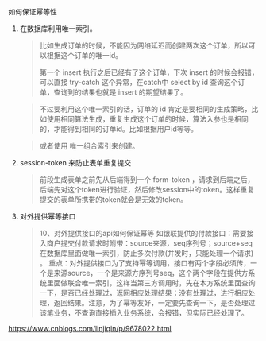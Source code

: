 如何保证幂等性

1. 在数据库利用唯一索引。

   > 比如生成订单的时候，不能因为网络延迟而创建两次这个订单，所以可以根据这个订单的唯一id。
   >
   > 第一个 insert 执行之后已经有了这个订单，下次 insert 的时候会报错，可以直接 try-catch 这个异常，在catch中 select by id 查询这个订单，查询到的结果也就是 insert 的期望结果了。

   > 不过要利用这个唯一索引的话，订单的 id 肯定是要相同的生成策略，比如使用相同算法生成，重复生成这个订单的时候，算法入参也是相同的，才能得到相同的订单id。比如根据用户id等等。

   > 或者使用 唯一组合索引来创建。

2. session-token 来防止表单重复提交

   > 前段生成表单之前先从后端得到一个 form-token ，请求到后端之后，后端先对这个token进行验证，然后修改session中的token。这样重复提交的表单所携带的token就会是无效的token。

3. 对外提供幂等接口

   > 10、对外提供接口的api如何保证幂等
   > 如银联提供的付款接口：需要接入商户提交付款请求时附带：source来源，seq序列号；source+seq在数据库里面做唯一索引，防止多次付款(并发时，只能处理一个请求) 。
   > 重点：对外提供接口为了支持幂等调用，接口有两个字段必须传，一个是来源source，一个是来源方序列号seq，这个两个字段在提供方系统里面做联合唯一索引，这样当第三方调用时，先在本方系统里面查询一下，是否已经处理过，返回相应处理结果；没有处理过，进行相应处理，返回结果。注意，为了幂等友好，一定要先查询一下，是否处理过该笔业务，不查询直接插入业务系统，会报错，但实际已经处理了。



https://www.cnblogs.com/linjiqin/p/9678022.html